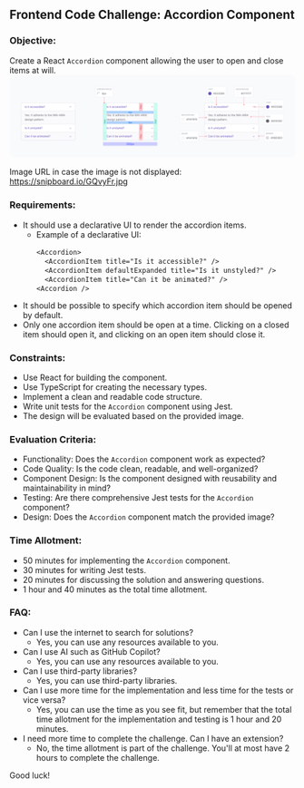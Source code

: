 ## Frontend Code Challenge: Accordion Component

### Objective:
Create a React `Accordion` component allowing the user to open and close items at will.<br />
![Accordion.png](Accordion.png)

Image URL in case the image is not displayed: https://snipboard.io/GQvyFr.jpg

### Requirements:
- It should use a declarative UI to render the accordion items.
  - Example of a declarative UI:
    ```
    <Accordion>
      <AccordionItem title="Is it accessible?" />
      <AccordionItem defaultExpanded title="Is it unstyled?" />
      <AccordionItem title="Can it be animated?" />
    <Accordion />
    ```
- It should be possible to specify which accordion item should be opened by default.
- Only one accordion item should be open at a time. Clicking on a closed item should open it, and clicking on an open item should close it.

### Constraints:
- Use React for building the component.
- Use TypeScript for creating the necessary types.
- Implement a clean and readable code structure.
- Write unit tests for the `Accordion` component using Jest.
- The design will be evaluated based on the provided image.


### Evaluation Criteria:
- Functionality: Does the `Accordion` component work as expected?
- Code Quality: Is the code clean, readable, and well-organized?
- Component Design: Is the component designed with reusability and maintainability in mind?
- Testing: Are there comprehensive Jest tests for the `Accordion` component?
- Design: Does the `Accordion` component match the provided image?

### Time Allotment:
- 50 minutes for implementing the `Accordion` component.
- 30 minutes for writing Jest tests.
- 20 minutes for discussing the solution and answering questions.
- 1 hour and 40 minutes as the total time allotment.

### FAQ:
- Can I use the internet to search for solutions?
  - Yes, you can use any resources available to you.
- Can I use AI such as GitHub Copilot?
  - Yes, you can use any resources available to you.
- Can I use third-party libraries?
  - Yes, you can use third-party libraries.
- Can I use more time for the implementation and less time for the tests or vice versa?
  - Yes, you can use the time as you see fit, but remember that the total time allotment for the implementation and testing is 1 hour and 20 minutes.
- I need more time to complete the challenge. Can I have an extension?
  - No, the time allotment is part of the challenge. You'll at most have 2 hours to complete the challenge.

Good luck!
